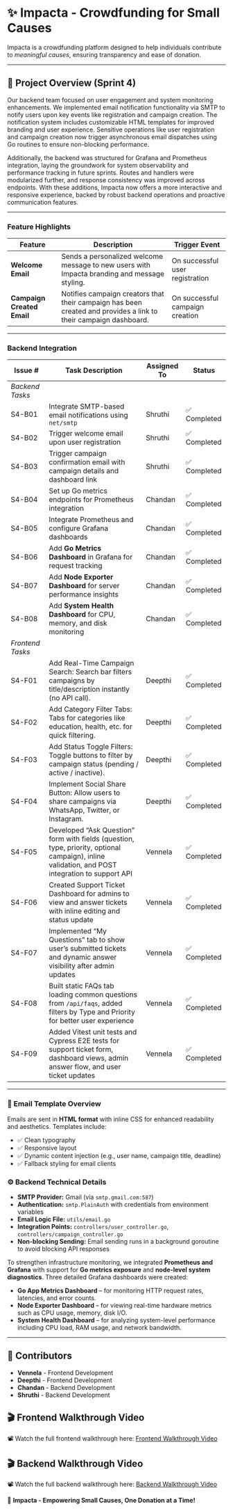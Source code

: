 # ✨ Impacta - Crowdfunding for Small Causes
Impacta is a crowdfunding platform designed to help individuals contribute to *meaningful causes*, ensuring transparency and ease of donation.

---

## 🚀 Project Overview (Sprint 4)
Our backend team focused on user engagement and system monitoring enhancements. We implemented email notification functionality via SMTP to notify users upon key events like registration and campaign creation. The notification system includes customizable HTML templates for improved branding and user experience. Sensitive operations like user registration and campaign creation now trigger asynchronous email dispatches using Go routines to ensure non-blocking performance.

Additionally, the backend was structured for Grafana and Prometheus integration, laying the groundwork for system observability and performance tracking in future sprints. Routes and handlers were modularized further, and response consistency was improved across endpoints. With these additions, Impacta now offers a more interactive and responsive experience, backed by robust backend operations and proactive communication features. 


---

### Feature Highlights

| Feature | Description | Trigger Event |
|--------|-------------|----------------|
| **Welcome Email** | Sends a personalized welcome message to new users with Impacta branding and message styling. | On successful user registration |
| **Campaign Created Email** | Notifies campaign creators that their campaign has been created and provides a link to their campaign dashboard. | On successful campaign creation |

---

### Backend Integration

| Issue # | Task Description | Assigned To | Status |
|---------|------------------|-------------|--------|
 | *Backend Tasks* |                                                                                                  |                     | 
| S4-B01 | Integrate SMTP-based email notifications using `net/smtp` | Shruthi | ✅ Completed |
| S4-B02 | Trigger welcome email upon user registration | Shruthi | ✅ Completed |
| S4-B03 | Trigger campaign confirmation email with campaign details and dashboard link | Shruthi | ✅ Completed |
| S4-B04  | Set up Go metrics endpoints for Prometheus integration                                            | Chandan     | ✅ Completed |
| S4-B05  | Integrate Prometheus and configure Grafana dashboards                                             | Chandan     | ✅ Completed |
| S4-B06  | Add **Go Metrics Dashboard** in Grafana for request tracking                                      | Chandan     | ✅ Completed |
| S4-B07  | Add **Node Exporter Dashboard** for server performance insights                                   | Chandan     | ✅ Completed |
| S4-B08  | Add **System Health Dashboard** for CPU, memory, and disk monitoring                              | Chandan     | ✅ Completed |
 | *Frontend Tasks* |                                                                                                  |                     | 
 | S4-F01   | Add Real-Time Campaign Search: Search bar filters campaigns by title/description instantly (no API call).     | Deepthi         | ✅ Completed |
| S4-F02   | Add Category Filter Tabs: Tabs for categories like education, health, etc. for quick filtering.                | Deepthi         | ✅ Completed |
| S4-F03   | Add Status Toggle Filters: Toggle buttons to filter by campaign status (pending / active / inactive).         | Deepthi         | ✅ Completed |
| S4-F04   | Implement Social Share Button: Allow users to share campaigns via WhatsApp, Twitter, or Instagram.            | Deepthi         | ✅ Completed |
| S4-F05    | Developed “Ask Question” form with fields (question, type, priority, optional campaign), inline validation, and POST integration to support API | Vennela     | ✅ Completed |
| S4-F06    | Created Support Ticket Dashboard for admins to view and answer tickets with inline editing and status update                                     | Vennela     | ✅ Completed |
| S4-F07    | Implemented “My Questions” tab to show user’s submitted tickets and dynamic answer visibility after admin updates                               | Vennela     | ✅ Completed |
| S4-F08    | Built static FAQs tab loading common questions from `/api/faqs`, added filters by Type and Priority for better user experience                 | Vennela     | ✅ Completed |
| S4-F09    | Added Vitest unit tests and Cypress E2E tests for support ticket form, dashboard views, admin answer flow, and user ticket updates             | Vennela     | ✅ Completed |

---

### 📧 Email Template Overview

Emails are sent in **HTML format** with inline CSS for enhanced readability and aesthetics. Templates include:

- ✅ Clean typography
- ✅ Responsive layout
- ✅ Dynamic content injection (e.g., user name, campaign title, deadline)
- ✅ Fallback styling for email clients

### ⚙️ Backend Technical Details

- **SMTP Provider:** Gmail (via `smtp.gmail.com:587`)
- **Authentication:** `smtp.PlainAuth` with credentials from environment variables
- **Email Logic File:** `utils/email.go`
- **Integration Points:** `controllers/user_controller.go`, `controllers/campaign_controller.go`
- **Non-blocking Sending:** Email sending runs in a background goroutine to avoid blocking API responses

To strengthen infrastructure monitoring, we integrated **Prometheus and Grafana** with support for **Go metrics exposure** and **node-level system diagnostics**. Three detailed Grafana dashboards were created:

- **Go App Metrics Dashboard** – for monitoring HTTP request rates, latencies, and error counts.
- **Node Exporter Dashboard** – for viewing real-time hardware metrics such as CPU usage, memory, disk I/O.
- **System Health Dashboard** – for analyzing system-level performance including CPU load, RAM usage, and network bandwidth.

---

 ## 👥 Contributors

- **Vennela** - Frontend Development
- **Deepthi** - Frontend Development
- **Chandan** - Backend Development
- **Shruthi** - Backend Development

## 🎬 Frontend Walkthrough Video
📽️ Watch the full frontend walkthrough here: [Frontend Walkthrough Video](https://youtu.be/ETTYZHYcN4E)



## 🎬 Backend Walkthrough Video
📽️ Watch the full backend walkthrough here: [Backend Walkthrough Video](https://youtu.be/yIxtH9PpRfg)


🚀 **Impacta - Empowering Small Causes, One Donation at a Time!**
